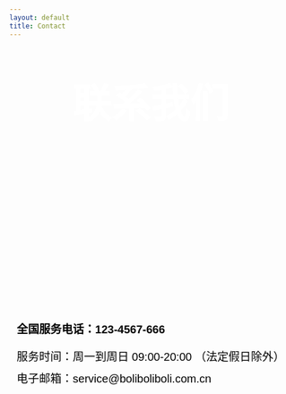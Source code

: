 ```yaml
---
layout: default
title: Contact
---
```


<html lang="en">
<head>
  <meta charset="utf-8"> 
  <meta name="viewport" content="width=device-width, initial-scale=1">
  <title>联系我们</title>
  <style>
    body {
      background-image: url('assets/image/contact.jpg');
      background-repeat: no-repeat;
      background-size: contain;
      background-attachment: fixed;
    }
    h1 {
      font-family: '宋体', sans-serif;
      font-size: 70px;
      color: #FFFFFF;
      text-align: center;
      margin-top: 60px; /* 将距离顶部的距离设置为160px */
      font-weight: bold; 
    }
    .contact-info {
      position: absolute;
      top: 15cm; /* 将距离页面顶部的距离设置为15厘米 */
      left: 50%; /* 居中 */
      transform: translateX(-50%); /* 居中 */
      text-align: left; /* 左对齐 */
    }
    h3 {
      font-family: '宋体', sans-serif;
      font-size: 20px;
      color: #000000;
      margin-top: 60px; /* 设置上下间距 */
    }
    p {
      font-family: '宋体', sans-serif;
      font-size: 20px;
      color: #000000;
      margin: 10px 0; /* 设置上下间距 */
    }
  </style>
</head>


  <h1>联系我们</h1>
  <div class="contact-info">
    <h3>全国服务电话：123-4567-666</h3>  
    <p>服务时间：周一到周日 09:00-20:00 （法定假日除外）</p>  
    <p>电子邮箱：service@boliboliboli.com.cn</p>   
  </div>

  